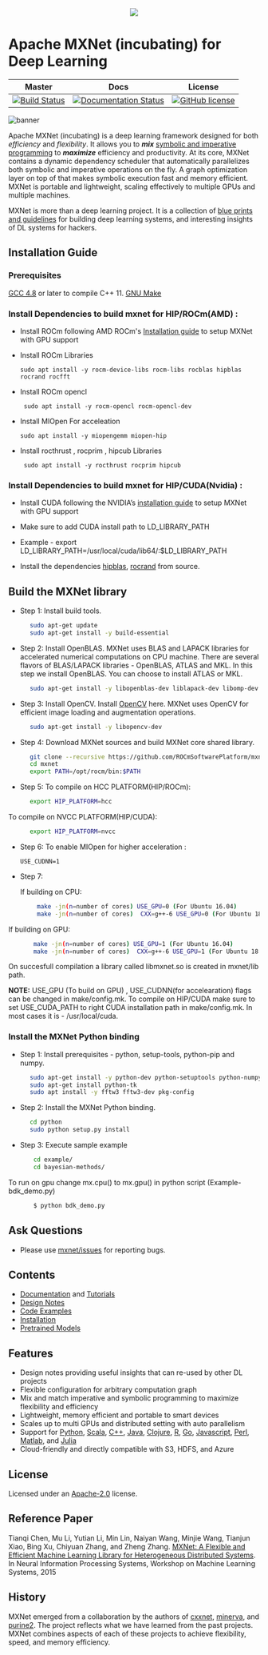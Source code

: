 <!--- Licensed to the Apache Software Foundation (ASF) under one -->
<!--- or more contributor license agreements.  See the NOTICE file -->
<!--- distributed with this work for additional information -->
<!--- regarding copyright ownership.  The ASF licenses this file -->
<!--- to you under the Apache License, Version 2.0 (the -->
<!--- "License"); you may not use this file except in compliance -->
<!--- with the License.  You may obtain a copy of the License at -->

<!---   http://www.apache.org/licenses/LICENSE-2.0 -->

<!--- Unless required by applicable law or agreed to in writing, -->
<!--- software distributed under the License is distributed on an -->
<!--- "AS IS" BASIS, WITHOUT WARRANTIES OR CONDITIONS OF ANY -->
<!--- KIND, either express or implied.  See the License for the -->
<!--- specific language governing permissions and limitations -->
<!--- under the License. -->

<div align="center">
  <a href="https://mxnet.incubator.apache.org/"><img src="https://raw.githubusercontent.com/dmlc/web-data/master/mxnet/image/mxnet_logo_2.png"></a><br>
</div>

Apache MXNet (incubating) for Deep Learning
=====
| Master         | Docs          | License  |
| :-------------:|:-------------:|:--------:|
| [![Build Status](http://jenkins.mxnet-ci.amazon-ml.com/job/incubator-mxnet/job/master/badge/icon)](http://jenkins.mxnet-ci.amazon-ml.com/job/incubator-mxnet/job/master/)  | [![Documentation Status](http://jenkins.mxnet-ci.amazon-ml.com/job/restricted-website-build/badge/icon)](https://mxnet.incubator.apache.org/) | [![GitHub license](http://dmlc.github.io/img/apache2.svg)](./LICENSE) |

![banner](https://raw.githubusercontent.com/dmlc/web-data/master/mxnet/image/banner.png)

Apache MXNet (incubating) is a deep learning framework designed for both *efficiency* and *flexibility*.
It allows you to ***mix*** [symbolic and imperative programming](https://mxnet.incubator.apache.org/architecture/index.html#deep-learning-system-design-concepts)
to ***maximize*** efficiency and productivity.
At its core, MXNet contains a dynamic dependency scheduler that automatically parallelizes both symbolic and imperative operations on the fly.
A graph optimization layer on top of that makes symbolic execution fast and memory efficient.
MXNet is portable and lightweight, scaling effectively to multiple GPUs and multiple machines.

MXNet is more than a deep learning project. It is a collection of
[blue prints and guidelines](https://mxnet.incubator.apache.org/architecture/index.html#deep-learning-system-design-concepts) for building
deep learning systems, and interesting insights of DL systems for hackers.


## Installation Guide

### Prerequisites

[GCC 4.8](https://gcc.gnu.org/gcc-4.8/) or later to compile C++ 11. [GNU Make](https://www.gnu.org/software/make/)

### Install Dependencies to build mxnet for HIP/ROCm(AMD) : 

* Install ROCm following AMD ROCm's [Installation guide](https://rocm-documentation.readthedocs.io/en/latest/Installation_Guide/Installation-Guide.html#installing-from-amd-rocm-repositories) to setup MXNet with GPU support

* Install ROCm Libraries

      sudo apt install -y rocm-device-libs rocm-libs rocblas hipblas rocrand rocfft

* Install ROCm opencl
       
       sudo apt install -y rocm-opencl rocm-opencl-dev

* Install MIOpen For acceleation

      sudo apt install -y miopengemm miopen-hip
      
* Install rocthrust , rocprim , hipcub Libraries
      
       sudo apt install -y rocthrust rocprim hipcub

  
### Install Dependencies to build mxnet for HIP/CUDA(Nvidia) :

* Install CUDA following the NVIDIA’s [installation guide](http://docs.nvidia.com/cuda/cuda-installation-guide-linux/) to setup MXNet with GPU support

* Make sure to add CUDA install path to LD_LIBRARY_PATH
* Example - export LD_LIBRARY_PATH=/usr/local/cuda/lib64/:$LD_LIBRARY_PATH

* Install the dependencies [hipblas](https://github.com/ROCmSoftwarePlatform/hipBLAS/wiki/Build), [rocrand](https://github.com/ROCmSoftwarePlatform/rocRAND) from source.

## Build the MXNet library

* Step 1: Install build tools.
```bash
      sudo apt-get update
      sudo apt-get install -y build-essential
```

* Step 2: Install OpenBLAS. 
MXNet uses BLAS and LAPACK libraries for accelerated numerical computations on CPU machine. There are several flavors of  BLAS/LAPACK libraries - OpenBLAS, ATLAS and MKL. In this step we install OpenBLAS. You can choose to install ATLAS or MKL.
```bash
      sudo apt-get install -y libopenblas-dev liblapack-dev libomp-dev libatlas-dev libatlas-base-dev
```

* Step 3: Install OpenCV.
  Install [OpenCV](<https://opencv.org/>) here. MXNet uses OpenCV for efficient image loading and augmentation operations.
```bash
      sudo apt-get install -y libopencv-dev
```

* Step 4: Download MXNet sources and build MXNet core shared library.
```bash
      git clone --recursive https://github.com/ROCmSoftwarePlatform/mxnet.git
      cd mxnet
      export PATH=/opt/rocm/bin:$PATH
 ```
 
* Step 5:
    To compile on HCC PLATFORM(HIP/ROCm):
```bash
      export HIP_PLATFORM=hcc
```
   To compile on NVCC PLATFORM(HIP/CUDA):
```bash
      export HIP_PLATFORM=nvcc
```

* Step 6: To enable MIOpen for higher acceleration :
 
      USE_CUDNN=1

* Step 7: 

    If building on CPU:
```bash
        make -jn(n=number of cores) USE_GPU=0 (For Ubuntu 16.04)
        make -jn(n=number of cores)  CXX=g++-6 USE_GPU=0 (For Ubuntu 18.04)
```

   If building on GPU:
```bash
       make -jn(n=number of cores) USE_GPU=1 (For Ubuntu 16.04)
       make -jn(n=number of cores)  CXX=g++-6 USE_GPU=1 (For Ubuntu 18.04)
```
On succesfull compilation a library called libmxnet.so is created in mxnet/lib path.

**NOTE:**  USE_GPU (To build on GPU) , USE_CUDNN(for accelearation) flags can be changed in make/config.mk.
To compile on HIP/CUDA make sure to set USE_CUDA_PATH to right CUDA installation path in make/config.mk. In most cases it is - /usr/local/cuda.

### Install the MXNet Python binding

* Step 1: Install prerequisites - python, setup-tools, python-pip and numpy.
```bash
      sudo apt-get install -y python-dev python-setuptools python-numpy python-pip python-scipy
      sudo apt-get install python-tk
      sudo apt install -y fftw3 fftw3-dev pkg-config
```
* Step 2: Install the MXNet Python binding.
```bash
      cd python
      sudo python setup.py install
```    
* Step 3: Execute sample example
```bash
       cd example/
       cd bayesian-methods/
```
To run on gpu change mx.cpu() to mx.gpu() in python script (Example- bdk_demo.py)
```bash
       $ python bdk_demo.py
```

Ask Questions
-------------
* Please use [mxnet/issues](https://github.com/ROCmSoftwarePlatform/mxnet/issues) for reporting bugs.


Contents
--------
* [Documentation](https://mxnet.incubator.apache.org/) and  [Tutorials](https://mxnet.incubator.apache.org/tutorials/)
* [Design Notes](https://mxnet.incubator.apache.org/architecture/index.html)
* [Code Examples](https://github.com/apache/incubator-mxnet/tree/master/example)
* [Installation](https://mxnet.incubator.apache.org/install/index.html)
* [Pretrained Models](http://mxnet.incubator.apache.org/api/python/gluon/model_zoo.html)

Features
--------
* Design notes providing useful insights that can re-used by other DL projects
* Flexible configuration for arbitrary computation graph
* Mix and match imperative and symbolic programming to maximize flexibility and efficiency
* Lightweight, memory efficient and portable to smart devices
* Scales up to multi GPUs and distributed setting with auto parallelism
* Support for [Python](https://github.com/apache/incubator-mxnet/tree/master/python), [Scala](https://github.com/apache/incubator-mxnet/tree/master/scala-package), [C++](https://github.com/apache/incubator-mxnet/tree/master/cpp-package), [Java](https://github.com/apache/incubator-mxnet/tree/master/scala-package), [Clojure](https://github.com/apache/incubator-mxnet/tree/master/contrib/clojure-package), [R](https://github.com/apache/incubator-mxnet/tree/master/R-package), [Go](https://github.com/jdeng/gomxnet/), [Javascript](https://github.com/dmlc/mxnet.js/), [Perl](https://github.com/apache/incubator-mxnet/tree/master/perl-package), [Matlab](https://github.com/apache/incubator-mxnet/tree/master/matlab), and [Julia](https://github.com/apache/incubator-mxnet/tree/master/julia)
* Cloud-friendly and directly compatible with S3, HDFS, and Azure

License
-------
Licensed under an [Apache-2.0](https://github.com/apache/incubator-mxnet/blob/master/LICENSE) license.

Reference Paper
---------------

Tianqi Chen, Mu Li, Yutian Li, Min Lin, Naiyan Wang, Minjie Wang, Tianjun Xiao,
Bing Xu, Chiyuan Zhang, and Zheng Zhang.
[MXNet: A Flexible and Efficient Machine Learning Library for Heterogeneous Distributed Systems](https://github.com/dmlc/web-data/raw/master/mxnet/paper/mxnet-learningsys.pdf).
In Neural Information Processing Systems, Workshop on Machine Learning Systems, 2015

History
-------
MXNet emerged from a collaboration by the authors of [cxxnet](https://github.com/dmlc/cxxnet), [minerva](https://github.com/dmlc/minerva), and [purine2](https://github.com/purine/purine2). The project reflects what we have learned from the past projects. MXNet combines aspects of each of these projects to achieve flexibility, speed, and memory efficiency.
